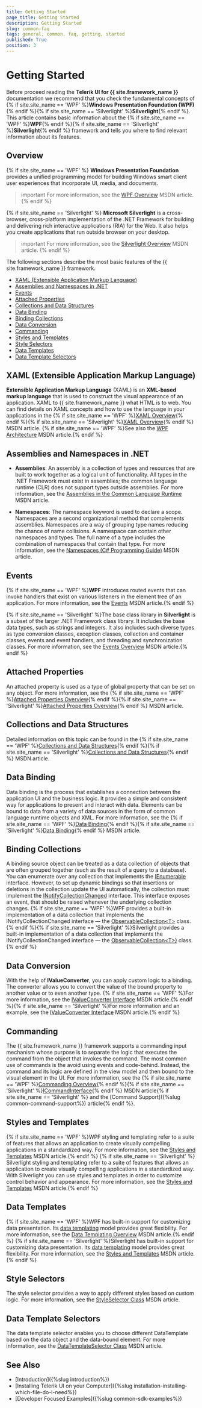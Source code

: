 ```yaml
---
title: Getting Started
page_title: Getting Started
description: Getting Started
slug: common-faq
tags: general, common, faq, getting, started
published: True
position: 3
---
```


# Getting Started

Before proceed reading the __Telerik UI for {{ site.framework_name }}__ documentation we recommend that you check the fundamental concepts of {% if site.site_name == 'WPF' %}__Windows Presentation Foundation (WPF)__{% endif %}{% if site.site_name == 'Silverlight' %}__Silverlight__{% endif %}. This article contains basic information about the {% if site.site_name == 'WPF' %}__WPF__{% endif %}{% if site.site_name == 'Silverlight' %}__Silverlight__{% endif %} framework and tells you where to find relevant information about its features.

## Overview

{% if site.site_name == 'WPF' %}
__Windows Presentation Foundation__ provides a unified programming model for building Windows smart client user experiences that incorporate UI, media, and documents. 

>important For more information, see the [WPF Overview](http://msdn.microsoft.com/en-us/library/ms754130.aspx) MSDN article.
{% endif %}

{% if site.site_name == 'Silverlight' %}
__Microsoft Silverlight__ is a cross-browser, cross-platform implementation of the .NET Framework for building and delivering rich interactive applications (RIA) for the Web. It also helps you create applications that run outside browser on your desktop. 

>important For more information, see the [Silverlight Overview](http://msdn.microsoft.com/en-us/library/bb404700(VS.95).aspx) MSDN article.
{% endif %}

The following sections describe the most basic features of the {{ site.framework_name }} framework.

* [XAML (Extensible Application Markup Language)](#xaml-extensible-application-markup-language)
* [Assemblies and Namespaces in .NET](#assemblies-and-namespaces-in-net)
* [Events](#events)
* [Attached Properties](#attached-properties)
* [Collections and Data Structures](#collections-and-data-structures)
* [Data Binding](#data-binding)
* [Binding Collections](#binding-collections)
* [Data Conversion](#data-conversion)
* [Commanding](#commanding)
* [Styles and Templates](#styles-and-templates)
* [Style Selectors](#style-selectors)
* [Data Templates](#data-templates)
* [Data Template Selectors](#data-template-selectors)

## XAML (Extensible Application Markup Language)

__Extensible Application Markup Language__ (XAML) is an __XML-based markup language__ that is used to construct the visual appearance of an application. XAML to {{ site.framework_name }} what HTML is to web. You can find details on XAML concepts and how to use the language in your applications in the {% if site.site_name == 'WPF' %}[XAML Overview](http://msdn.microsoft.com/en-us/library/ms752059.aspx){% endif %}{% if site.site_name == 'Silverlight' %}[XAML Overview](https://msdn.microsoft.com/en-us/library/cc189054(VS.95).aspx){% endif %} MSDN article. {% if site.site_name == 'WPF' %}See also the [WPF Architecture](http://msdn.microsoft.com/en-us/library/ms750441.aspx) MSDN article.{% endif %}

## Assemblies and Namespaces in .NET

* __Assemblies__: An assembly is a collection of types and resources that are built to work together as a logical unit of functionality. All types in the .NET Framework must exist in assemblies; the common language runtime (CLR) does not support types outside assemblies. For more information, see the [Assemblies in the Common Language Runtime](https://msdn.microsoft.com/en-us/library/k3677y81(v=vs.110).aspx) MSDN article.

* __Namespaces__: The namespace keyword is used to declare a scope. Namespaces are a second organizational method that complements assemblies. Namespaces are a way of grouping type names reducing the chance of name collisions. A namespace can contain other namespaces and types. The full name of a type includes the combination of namespaces that contain that type. For more information, see the [Namespaces (C# Programming Guide)](https://msdn.microsoft.com/en-us/library/0d941h9d.aspx) MSDN article.

## Events

{% if site.site_name == 'WPF' %}__WPF__ introduces routed events that can invoke handlers that exist on various listeners in the element tree of an application. For more information, see the [Events](http://msdn.microsoft.com/en-us/library/ms753115.aspx) MSDN article.{% endif %}

{% if site.site_name == 'Silverlight' %}The base class library in __Silverlight__ is a subset of the larger .NET Framework class library. It includes the base data types, such as strings and integers. It also includes such diverse types as type conversion classes, exception classes, collection and container classes, events and event handlers, and threading and synchronization classes. For more information, see the [Events Overview](https://msdn.microsoft.com/en-us/library/cc189018(v=vs.95).aspx) MSDN article.{% endif %}

## Attached Properties

An attached property is used as a type of global property that can be set on any object. For more information, see the {% if site.site_name == 'WPF' %}[Attached Properties Overview](http://msdn.microsoft.com/en-us/library/ms749011.aspx){% endif %}{% if site.site_name == 'Silverlight' %}[Attached Properties Overview](http://msdn.microsoft.com/en-us/library/cc265152(v=vs.95).aspx){% endif %} MSDN article.

## Collections and Data Structures

Detailed information on this topic can be found in the {% if site.site_name == 'WPF' %}[Collections and Data Structures](https://msdn.microsoft.com/en-us/library/7y3x785f(v=vs.110).aspx){% endif %}{% if site.site_name == 'Silverlight' %}[Collections and Data Structures](http://msdn.microsoft.com/en-us/library/7y3x785f(v=vs.95).aspx){% endif %} MSDN article.

## Data Binding

Data binding is the process that establishes a connection between the application UI and the business logic. It provides a simple and consistent way for applications to present and interact with data. Elements can be bound to data from a variety of data sources in the form of common language runtime objects and XML. For more information, see the {% if site.site_name == 'WPF' %}[Data Binding](http://msdn.microsoft.com/en-us/library/ms750612.aspx){% endif %}{% if site.site_name == 'Silverlight' %}[Data Binding](http://msdn.microsoft.com/en-us/library/cc278072(v=vs.95).aspx){% endif %} MSDN article.

## Binding Collections

A binding source object can be treated as a data collection of objects that are often grouped together (such as the result of a query to a database). You can enumerate over any collection that implements the [IEnumerable](http://msdn.microsoft.com/en-us/library/system.collections.ienumerable.aspx) interface. However, to set up dynamic bindings so that insertions or deletions in the collection update the UI automatically, the collection must implement the [INotifyCollectionChanged](http://msdn.microsoft.com/en-us/library/system.collections.specialized.inotifycollectionchanged.aspx) interface. This interface exposes an event, that should be raised whenever the underlying collection changes. {% if site.site_name == 'WPF' %}WPF provides a built-in implementation of a data collection that implements the INotifyCollectionChanged interface — the [ObservableCollection&lt;T&gt;](http://msdn.microsoft.com/en-us/library/ms668604.aspx) class.{% endif %}{% if site.site_name == 'Silverlight' %}Silverlight provides a built-in implementation of a data collection that implements the INotifyCollectionChanged interface — the [ObservableCollection&lt;T&gt;)](http://msdn.microsoft.com/en-us/library/ms668604(v=vs.95).aspx) class.{% endif %}

## Data Conversion

With the help of __IValueConverter__, you can apply custom logic to a binding. The converter allows you to convert the value of the bound property to another value or to even another type. {% if site.site_name == 'WPF' %}For more information, see the [IValueConverter Interface](http://msdn.microsoft.com/en-us/library/system.windows.data.ivalueconverter.aspx) MSDN article.{% endif %}{% if site.site_name == 'Silverlight' %}For more information and an example, see the [IValueConverter Interface](https://msdn.microsoft.com/en-us/library/system.windows.data.ivalueconverter(v=vs.95).aspx) MSDN article.{% endif %}

## Commanding

The {{ site.framework_name }} framework supports a commanding input mechanism whose purpose is to separate the logic that executes the command from the object that invokes the command. The most common use of commands is the avoid using events and code-behind. Instead, the command and its logic are defined in the view model and then bound to the visual element in the UI. For more information, see the {% if site.site_name == 'WPF' %}[Commanding Overview](https://msdn.microsoft.com/en-us/library/ms752308(v=vs.110).aspx){% endif %}{% if site.site_name == 'Silverlight' %}[ICommandInterface](https://msdn.microsoft.com/en-us/library/system.windows.input.icommand(v=vs.95).aspx){% endif %} MSDN article{% if site.site_name == 'Silverlight' %} and the 
[Command Support]({%slug common-command-support%}) article{% endif %}.

## Styles and Templates

{% if site.site_name == 'WPF' %}WPF styling and templating refer to a suite of features that allows an application to create visually compelling applications in a standardized way. For more information, see the [Styles and Templates](http://msdn.microsoft.com/en-us/library/bb613570.aspx) MSDN article.{% endif %}
{% if site.site_name == 'Silverlight' %} Silverlight styling and templating refer to a suite of features that allows an application to create visually compelling applications in a standardized way. With Silverlight you can use styles and templates in order to customize control behavior and appearance. For more information, see the [Styles and Templates](http://msdn.microsoft.com/en-us/library/cc278075(v=vs.95).aspx) MSDN article.{% endif %}

## Data Templates

{% if site.site_name == 'WPF' %}WPF has built-in support for customizing data presentation. Its [data templating](http://msdn.microsoft.com/en-us/library/system.windows.datatemplate.aspx) model provides great flexibility. For more information, see the [Data Templating Overview](http://msdn.microsoft.com/en-us/library/ms742521.aspx) MSDN article.{% endif %}
{% if site.site_name == 'Silverlight' %}Silverlight has built-in support for customizing data presentation. Its [data templating](https://msdn.microsoft.com/en-us/library/system.windows.datatemplate(v=vs.95).aspx) model provides great flexibility. For more information, see the [Styles and Templates](http://msdn.microsoft.com/en-us/library/cc278075(v=vs.95).aspx) MSDN article.{% endif %}

## Style Selectors

The style selector provides a way to apply different styles based on custom logic. For more information, see the [StyleSelector Class](http://msdn.microsoft.com/en-us/library/system.windows.controls.styleselector.aspx) MSDN article.

## Data Template Selectors

The data template selector enables you to choose different DataTemplate based on the data object and the data-bound element. For more information, see the [DataTemplateSelector Class](http://msdn.microsoft.com/en-us/library/system.windows.controls.datatemplateselector.aspx) MSDN article.

## See Also  

* [Introduction]({%slug introduction%})
* [Installing Telerik UI on your Computer]({%slug installation-installing-which-file-do-i-need%})
* [Developer Focused Examples]({%slug common-sdk-examples%})
            
